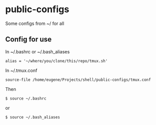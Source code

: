 public-configs
==============

Some configs from ~/ for all 

Config for use
--------------

In ~/.bashrc or ~/.bash_aliases

```shell
alias = '~/where/you/clone/this/repo/tmux.sh'
```

In ~/.tmux.conf

```shell
source-file /home/eugene/Projects/shell/public-configs/tmux.conf
```

Then

```shell
$ source ~/.bashrc
```

or 

```shell
$ source ~/.bash_aliases
```
